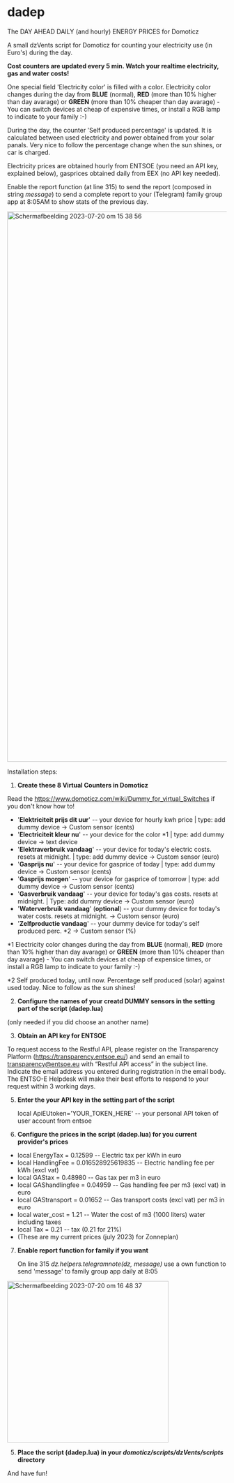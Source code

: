 # dadep
The DAY AHEAD DAILY (and hourly) ENERGY PRICES for Domoticz

A small dzVents script for Domoticz for counting your electricity use (in Euro's) during the day. 

**Cost counters are updated every 5 min. Watch your realtime electricity, gas and water costs!**



One special field 'Electricity color' is filled with a color. Electricity color changes during the day from **BLUE** (normal), **RED** (more than 10% higher than day avarage) or **GREEN** (more than 10% cheaper than day avarage) - You can switch devices at cheap of expensive times, or install a RGB lamp to indicate to your family :-)

During the day, the counter 'Self produced percentage' is updated. It is calculated between used electricity and power obtained from your solar panals. Very nice to follow the percentage change when the sun shines, or car is charged.

Electricity prices are obtained hourly from ENTSOE (you need an API key, explained below), gasprices obtained daily from EEX (no API key needed). 

Enable the report function (at line 315) to send the report (composed in string _message_) to send a complete report to your (Telegram) family group app at 8:05AM to show stats of the previous day.




<img width="1261" alt="Scherm­afbeelding 2023-07-20 om 15 38 56" src="https://github.com/H4nsie/dadep/assets/8566538/ad16449e-f049-4027-9fdd-fb006d7c5cbb">



Installation steps:

1) **Create these 8 Virtual Counters in Domoticz**

Read the <a href="Domoticz Wiki">https://www.domoticz.com/wiki/Dummy_for_virtual_Switches</a> if you don't know how to!

* '**Elektriciteit prijs dit uur**'	-- your device for hourly kwh price 	| type: add dummy device -> Custom sensor (cents)
* '**Electriciteit kleur nu**'			-- your device for the color *1 			| type: add dummy device -> text device
* '**Elektraverbruik vandaag**'			-- your device for today's electric costs. resets at midnight. | type: add dummy device ->  Custom sensor (euro)
* '**Gasprijs nu**'								  -- your device for gasprice of today 	| type: add dummy device -> Custom sensor (cents)
* '**Gasprijs morgen**'					    -- your device for gasprice of tomorrow | type: add dummy device -> Custom sensor (cents)
* '**Gasverbruik vandaag**'					-- your device for today's gas costs. resets at midnight. | Type: add dummy device -> Custom sensor (euro)
* '**Waterverbruik vandaag**'				(**optional**) -- your dummy device for today's water costs. resets at midnight.  -> Custom sensor (euro) 
* '**Zelfproductie vandaag**'			  -- your dummy device for today's self produced perc. *2 -> Custom sensor (%)

*1 Electricity color changes during the day from **BLUE** (normal), **RED** (more than 10% higher than day avarage) or **GREEN** (more than 10% cheaper than day avarage) - You can switch devices at cheap of expensice times, or install a RGB lamp to indicate to your family :-)

*2 Self produced today, until now. Percentage self produced (solar) against used today. Nice to follow as the sun shines!



2) **Configure the names of your creatd DUMMY sensors in the setting part of the script (dadep.lua)**

(only needed if you did choose an another name)

3) **Obtain an API key for ENTSOE**
   
  To request access to the Restful API, please register on the Transparency Platform (<a href="link">https://transparency.entsoe.eu/</a>) and send an email to transparency@entsoe.eu with “Restful API access” in the subject line. Indicate the email address you entered during registration in the email body. The ENTSO-E Helpdesk will make their best efforts to respond to your request within 3 working days.</li>

5) **Enter the your API key in the setting part of the script**

   local ApiEUtoken='YOUR_TOKEN_HERE'     -- your personal API token of user account from entsoe

6) **Configure the prices in the script (dadep.lua) for you current provider's prices**

* local EnergyTax = 0.12599					      -- Electric tax per kWh in euro
* local HandlingFee = 0.016528925619835	  -- Electric handling fee per kWh (excl vat)
* local GAStax = 0.48980			            -- Gas tax per m3 in euro
* local GAShandlingfee = 0.04959        	-- Gas handling fee per m3 (excl vat) in euro
* local GAStransport = 0.01652            -- Gas transport costs (excl vat) per m3 in euro
* local water_cost = 1.21                 -- Water the cost of m3 (1000 liters) water including taxes
* local Tax = 0.21	                      -- tax (0.21 for 21%)
* (These are my current prices (july 2023) for Zonneplan)

7) **Enable report function for family if you want**

   On line 315     	    _dz.helpers.telegramnote(dz, message)_ use a own function to send 'message' to family group app daily at 8:05

<img width="370" alt="Scherm­afbeelding 2023-07-20 om 16 48 37" src="https://github.com/H4nsie/dadep/assets/8566538/cec678ff-1f93-4da5-8da0-3b1f87323432">



5) **Place the script (dadep.lua) in your _domoticz/scripts/dzVents/scripts_ directory**

And have fun!


